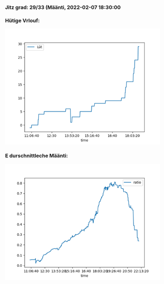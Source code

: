 ### Jitz grad: 29/33 (Määnti, 2022-02-07 18:30:00

### Hütige Vrlouf:
![Graph](Today.png)

### E durschnittleche Määnti:
![Graph](Määnti.png)